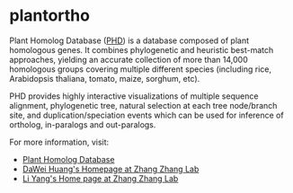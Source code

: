 plantortho
==========

Plant Homolog Database ([PHD](http://homolog.ic4r.org)) is a database composed of plant homologous genes. It combines phylogenetic and heuristic best-match approaches, yielding an accurate collection of more than 14,000 homologous groups covering multiple different species (including rice, Arabidopsis thaliana, tomato, maize, sorghum, etc).

PHD provides highly interactive visualizations of multiple sequence alignment, phylogenetic tree, natural selection at each tree node/branch site, and duplication/speciation events which can be used for inference of ortholog, in-paralogs and out-paralogs.

For more information, visit:
- [Plant Homolog Database](http://homolog.ic4r.org)
- [DaWei Huang's Homepage at Zhang Zhang Lab](http://cbb.big.ac.cn/Dawei_Huang)
- [Li Yang's Home page at Zhang Zhang Lab](http://cbb.big.ac.cn/Li_Yang)
